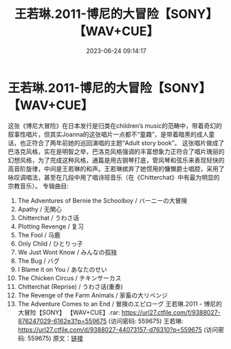 ﻿---
title: 王若琳.2011-博尼的大冒险【SONY】【WAV+CUE】
date: 2023-06-24 09:14:17
categories: WAV车载音乐、镜像
tags: 华语中文
---
# 王若琳.2011-博尼的大冒险【SONY】【WAV+CUE】

这张《博尼大冒险》在日本发行是归类在children’s
music的范畴中，带着奇幻的叙事性唱片，但其实Joanna的这张唱片一点都不“童趣”，是带着暗黑的成人童话，也正符合了两年前她的巡回演唱的主题“Adult
story book”。
这张唱片做成了巴洛克风格，实在是明智之举，巴洛克风格强调的丰富想象力正符合了唱片瑰丽的幻想风格，为了完成这种风格，通篇是用古钢琴打底，管风琴和弦乐来表现轻快的高音阶旋律，中间是王若琳的和声。王若琳摈弃了她惯用的慵懒爵士唱腔，采用了咏叹调唱法，甚至在几段中用了唱诗班音乐（在《Chitterchat》中有最为明显的宗教音乐）。
专辑曲目:
01. The Adventures of Bernie the Schoolboy / バーニーの大冒険
02. Apathy / 无関心
03. Chitterchat / うわさ话
04. Plotting Revenge / 复习
05. The Fool / 马鹿
06. Only Child / ひとりっ子
07. We Just Wont Know / みんなの孤独
08. The Bug / バグ
09. I Blame it on You / あなたのせい
10. The Chicken Circus / チキンサーカス
11. Chitterchat (Reprise) / うわさ话(重奏)
12. The Revenge of the Farm Animals / 家畜の大リベンジ
13. The Adventure Comes to an End / 冒険のエピローグ
王若琳.2011 - 博尼的大冒险【SONY】 【WAV+CUE】.rar: https://url27.ctfile.com/f/9388027-876247029-6162e3?p=559675
(访问密码: 559675)
王若琳: https://url27.ctfile.com/d/9388027-44073157-d76310?p=559675
(访问密码: 559675)
原文：[链接](https://blog.sina.com.cn/s/blog_1647c7e76010312h3.html)